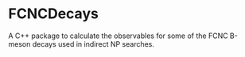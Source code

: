 # FCNCDecays

A C++ package to calculate the observables for some of the FCNC B-meson decays used in indirect NP searches.
